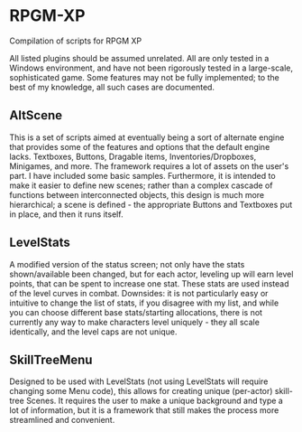 # RPGM-XP
Compilation of scripts for RPGM XP

All listed plugins should be assumed unrelated. All are only tested in a Windows environment, and have not been rigorously tested in a large-scale, sophisticated game. Some features may not be fully implemented; to the best of my knowledge, all such cases are documented.

AltScene
--------
This is a set of scripts aimed at eventually being a sort of alternate engine that provides some of the features and options that the default engine lacks. Textboxes, Buttons, Dragable items, Inventories/Dropboxes, Minigames, and more.
The framework requires a lot of assets on the user's part. I have included some basic samples.
Furthermore, it is intended to make it easier to define new scenes; rather than a complex cascade of functions between interconnected objects, this design is much more hierarchical; a scene is defined - the appropriate Buttons and Textboxes put in place, and then it runs itself.

LevelStats
----------
A modified version of the status screen; not only have the stats shown/available been changed, but for each actor, leveling up will earn level points, that can be spent to increase one stat. These stats are used instead of the level curves in combat. Downsides: it is not particularly easy or intuitive to change the list of stats, if you disagree with my list, and while you can choose different base stats/starting allocations, there is not currently any way to make characters level uniquely - they all scale identically, and the level caps are not unique.

SkillTreeMenu
-------------
Designed to be used with LevelStats (not using LevelStats will require changing some Menu code), this allows for creating unique (per-actor) skill-tree Scenes. It requires the user to make a unique background and type a lot of information, but it is a framework that still makes the process more streamlined and convenient.
